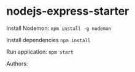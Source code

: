 # nodejs-express-starter

Install Nodemon: `npm install -g nodemon`

Install dependencies `npm install`

Run application: `npm start`

Authors: 